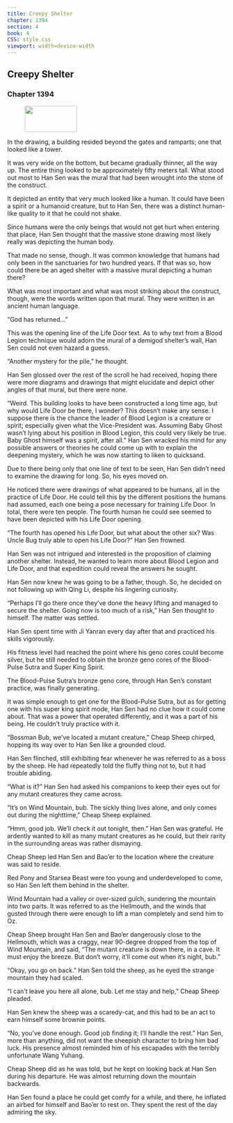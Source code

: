 ```yaml
---
title: Creepy Shelter
chapter: 1394
section: 4
book: 4
CSS: style.css
viewport: width=device-width
---
```


## Creepy Shelter

### Chapter 1394

<figure>
	<img src="../Images/gem.gif" alt="" id="gem" width="120" height="60" />
</figure>

In the drawing, a building resided beyond the gates and ramparts; one that looked like a tower.

It was very wide on the bottom, but became gradually thinner, all the way up. The entire thing looked to be approximately fifty meters tall. What stood out most to Han Sen was the mural that had been wrought into the stone of the construct.

It depicted an entity that very much looked like a human. It could have been a spirit or a humanoid creature, but to Han Sen, there was a distinct human-like quality to it that he could not shake.

Since humans were the only beings that would not get hurt when entering that place, Han Sen thought that the massive stone drawing most likely really was depicting the human body.

That made no sense, though. It was common knowledge that humans had only been in the sanctuaries for two hundred years. If that was so, how could there be an aged shelter with a massive mural depicting a human there?

What was most important and what was most striking about the construct, though, were the words written upon that mural. They were written in an ancient human language.

“God has returned…”

This was the opening line of the Life Door text. As to why text from a Blood Legion technique would adorn the mural of a demigod shelter’s wall, Han Sen could not even hazard a guess.

“Another mystery for the pile,” he thought.

Han Sen glossed over the rest of the scroll he had received, hoping there were more diagrams and drawings that might elucidate and depict other angles of that mural, but there were none.

“Weird. This building looks to have been constructed a long time ago, but why would Life Door be there, I wonder? This doesn’t make any sense. I suppose there is the chance the leader of Blood Legion is a creature or spirit; especially given what the Vice-President was. Assuming Baby Ghost wasn’t lying about his position in Blood Legion, this could very likely be true. Baby Ghost himself was a spirit, after all.” Han Sen wracked his mind for any possible answers or theories he could come up with to explain the deepening mystery, which he was now starting to liken to quicksand.

Due to there being only that one line of text to be seen, Han Sen didn’t need to examine the drawing for long. So, his eyes moved on.

He noticed there were drawings of what appeared to be humans, all in the practice of Life Door. He could tell this by the different positions the humans had assumed, each one being a pose necessary for training Life Door. In total, there were ten people. The fourth human he could see seemed to have been depicted with his Life Door opening.

“The fourth has opened his Life Door, but what about the other six? Was Uncle Bug truly able to open his Life Door?” Han Sen frowned.

Han Sen was not intrigued and interested in the proposition of claiming another shelter. Instead, he wanted to learn more about Blood Legion and Life Door, and that expedition could reveal the answers he sought.

Han Sen now knew he was going to be a father, though. So, he decided on not following up with Qing Li, despite his lingering curiosity.

“Perhaps I’ll go there once they’ve done the heavy lifting and managed to secure the shelter. Going now is too much of a risk,” Han Sen thought to himself. The matter was settled.

Han Sen spent time with Ji Yanran every day after that and practiced his skills vigorously.

His fitness level had reached the point where his geno cores could become silver, but he still needed to obtain the bronze geno cores of the Blood-Pulse Sutra and Super King Spirit.

The Blood-Pulse Sutra’s bronze geno core, through Han Sen’s constant practice, was finally generating.

It was simple enough to get one for the Blood-Pulse Sutra, but as for getting one with his super king spirit mode, Han Sen had no clue how it could come about. That was a power that operated differently, and it was a part of his being. He couldn’t truly practice with it.

“Bossman Bub, we’ve located a mutant creature,” Cheap Sheep chirped, hopping its way over to Han Sen like a grounded cloud.

Han Sen flinched, still exhibiting fear whenever he was referred to as a boss by the sheep. He had repeatedly told the fluffy thing not to, but it had trouble abiding.

“What is it?” Han Sen had asked his companions to keep their eyes out for any mutant creatures they came across.

“It’s on Wind Mountain, bub. The sickly thing lives alone, and only comes out during the nighttime,” Cheap Sheep explained.

“Hmm, good job. We’ll check it out tonight, then.” Han Sen was grateful. He ardently wanted to kill as many mutant creatures as he could, but their rarity in the surrounding areas was rather dismaying.

Cheap Sheep led Han Sen and Bao’er to the location where the creature was said to reside.

Red Pony and Starsea Beast were too young and underdeveloped to come, so Han Sen left them behind in the shelter.

Wind Mountain had a valley or over-sized gulch, sundering the mountain into two parts. It was referred to as the Hellmouth, and the winds that gusted through there were enough to lift a man completely and send him to Oz.

Cheap Sheep brought Han Sen and Bao’er dangerously close to the Hellmouth, which was a craggy, near 90-degree dropped from the top of Wind Mountain, and said, “The mutant creature is down there, in a cave. It must enjoy the breeze. But don’t worry, it’ll come out when it’s night, bub.”

“Okay, you go on back.” Han Sen told the sheep, as he eyed the strange mountain they had scaled.

“I can’t leave you here all alone, bub. Let me stay and help,” Cheap Sheep pleaded.

Han Sen knew the sheep was a scaredy-cat, and this had to be an act to earn himself some brownie points.

“No, you’ve done enough. Good job finding it; I’ll handle the rest.” Han Sen, more than anything, did not want the sheepish character to bring him bad luck. His presence almost reminded him of his escapades with the terribly unfortunate Wang Yuhang.

Cheap Sheep did as he was told, but he kept on looking back at Han Sen during his departure. He was almost returning down the mountain backwards.

Han Sen found a place he could get comfy for a while, and there, he inflated an airbed for himself and Bao’er to rest on. They spent the rest of the day admiring the sky.